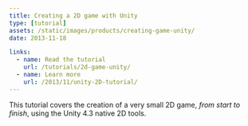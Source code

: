 ```yaml
---
title: Creating a 2D game with Unity
type: [tutorial]
assets: /static/images/products/creating-game-unity/
date: 2013-11-18

links:
  - name: Read the tutorial
    url: /tutorials/2d-game-unity/
  - name: Learn more
    url: /2013/11/unity-2D-tutorial/
---
```


This tutorial covers the creation of a very small 2D game, _from start to finish_, using the Unity 4.3 native 2D tools.
